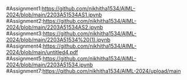 #Assignment1:https://github.com/nikhitha1534/AIML-2024/blob/main/2203A51534AS1.ipynb
#Assignment2:https://github.com/nikhitha1534/AIML-2024/blob/main/2203A51534AS2.ipynb
#Assignment3:https://github.com/nikhitha1534/AIML-2024/blob/main/2203A51534%20(1).ipynb
#Assignment4:https://github.com/nikhitha1534/AIML-2024/blob/main/untitled4.pdf
#Assignment5:https://github.com/nikhitha1534/AIML-2024/blob/main/2203A51534.ipynb
#Assignment7:https://github.com/nikhitha1534/AIML-2024/upload/main

